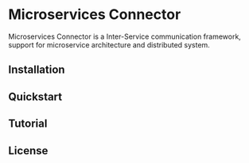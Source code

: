 # Microservices Connector
Microservices Connector is a Inter-Service communication framework, support for microservice architecture and distributed system.

## Installation

## Quickstart


## Tutorial

## License